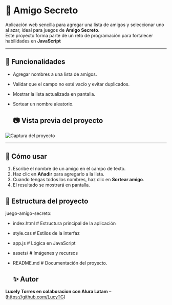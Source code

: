 # 🎁 Amigo Secreto

Aplicación web sencilla para agregar una lista de amigos y seleccionar uno al azar, ideal para juegos de **Amigo Secreto**.  
Este proyecto forma parte de un reto de programación para fortalecer habilidades en **JavaScript**

---

## 📌 Funcionalidades
- Agregar nombres a una lista de amigos.
- Validar que el campo no esté vacío y evitar duplicados.
- Mostrar la lista actualizada en pantalla.
- Sortear un nombre aleatorio.

  ## 📷 Vista previa del proyecto
![Captura del proyecto](/Users/victorpinto/Documents/Amigo_Secreto.png)

---

## 🚀 Cómo usar
1. Escribe el nombre de un amigo en el campo de texto.
2. Haz clic en **Añadir** para agregarlo a la lista.
3. Cuando tengas todos los nombres, haz clic en **Sortear amigo**.
4. El resultado se mostrará en pantalla.

## 📂 Estructura del proyecto
juego-amigo-secreto:

- index.html # Estructura principal de la aplicación
- style.css # Estilos de la interfaz
- app.js # Lógica en JavaScript
- assets/ # Imágenes y recursos
- README.md # Documentación del proyecto.

  ## ✨ Autor
**Lucely Torres en colaboracion con Alura Latam** –(https://github.com/LucyTG)

